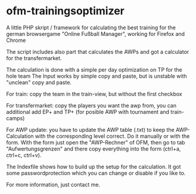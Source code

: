 # ofm-trainingsoptimizer
A little PHP skript / framework for calculating the best training for the german browsergame "Online Fußball Manager", working for Firefox and Chrome

The script includes also part that calculates the AWPs and got a calculator for the transfermarket.

The calculation is done with a simple per day optimization on TP for the hole team
The Input works by simple copy and paste, but is unstable with "unclean" copy and paste.

For train: copy the team in the train-view, but without the first checkbox

For transfermarket: copy the players you want the awp from, you can additional add EP+ and TP+ (for posible AWP with tournament and train-camps)

For AWP update: you have to update the AWP table (.txt) to keep the AWP-Calculation with the corresponding level correct. Do it manually or with the form. With the form just open the "AWP-Rechner" of OFM, then go to tab "Aufwertungsgrenzen" and there copy everything into the form (ctrl+a, ctrl+c, ctrl+v).

The Indexfile shows how to build up the setup for the calculation. It got some passwordprotection which you can change or disable if you like to.

For more information, just contact me.
